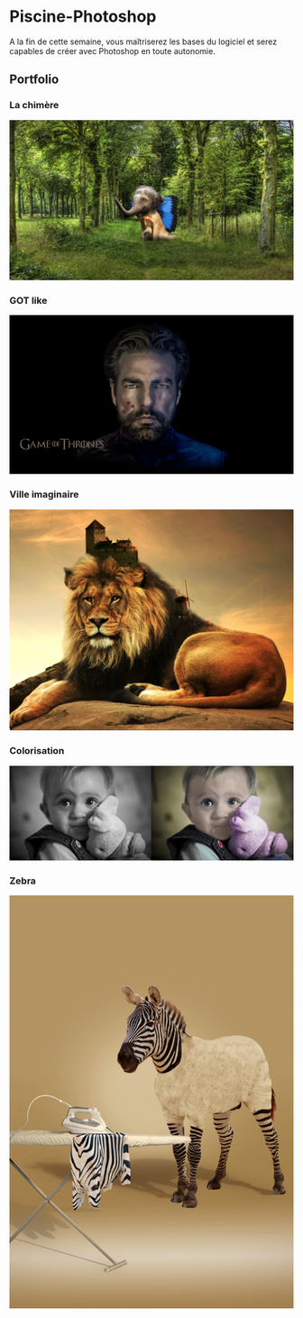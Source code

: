 # Piscine-Photoshop

A la fin de cette semaine, vous maîtriserez les bases du logiciel et serez capables de
créer avec Photoshop en toute autonomie.

## Portfolio

### La chimère
![screen](https://github.com/AlexDos-42/Piscine-Photoshop/blob/master/Chim%C3%A8re.png?raw=true)
### GOT like
![screen](https://github.com/AlexDos-42/Piscine-Photoshop/blob/master/GOT%20like.png?raw=true)
### Ville imaginaire
![screen](https://github.com/AlexDos-42/Piscine-Photoshop/blob/master/Ville%20imaginaire.png?raw=true)
### Colorisation
![screen](https://github.com/AlexDos-42/Piscine-Photoshop/blob/master/Colorisation.png?raw=true)
### Zebra
![screen](https://github.com/AlexDos-42/Piscine-Photoshop/blob/master/Zebra.png?raw=true)
